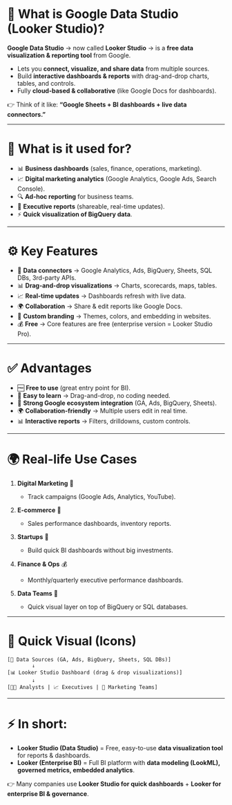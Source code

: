 # 🚀 What is Google Data Studio (Looker Studio)?

**Google Data Studio** → now called **Looker Studio** → is a **free data visualization & reporting tool** from Google.

* Lets you **connect, visualize, and share data** from multiple sources.
* Build **interactive dashboards & reports** with drag-and-drop charts, tables, and controls.
* Fully **cloud-based & collaborative** (like Google Docs for dashboards).

👉 Think of it like: **“Google Sheets + BI dashboards + live data connectors.”**

---

# 🎯 What is it used for?

* 📊 **Business dashboards** (sales, finance, operations, marketing).
* 📈 **Digital marketing analytics** (Google Analytics, Google Ads, Search Console).
* 🔍 **Ad-hoc reporting** for business teams.
* 📑 **Executive reports** (shareable, real-time updates).
* ⚡ **Quick visualization of BigQuery data**.

---

# ⚙️ Key Features

* 🔌 **Data connectors** → Google Analytics, Ads, BigQuery, Sheets, SQL DBs, 3rd-party APIs.
* 📊 **Drag-and-drop visualizations** → Charts, scorecards, maps, tables.
* 📈 **Real-time updates** → Dashboards refresh with live data.
* 🌍 **Collaboration** → Share & edit reports like Google Docs.
* 🎨 **Custom branding** → Themes, colors, and embedding in websites.
* 💰 **Free** → Core features are free (enterprise version = Looker Studio Pro).

---

# ✅ Advantages

* 🆓 **Free to use** (great entry point for BI).
* 🚀 **Easy to learn** → Drag-and-drop, no coding needed.
* 🔌 **Strong Google ecosystem integration** (GA, Ads, BigQuery, Sheets).
* 🌍 **Collaboration-friendly** → Multiple users edit in real time.
* 📊 **Interactive reports** → Filters, drilldowns, custom controls.

---

# 🌍 Real-life Use Cases

1. **Digital Marketing** 📢

   * Track campaigns (Google Ads, Analytics, YouTube).

2. **E-commerce** 🛒

   * Sales performance dashboards, inventory reports.

3. **Startups** 🚀

   * Build quick BI dashboards without big investments.

4. **Finance & Ops** 💰

   * Monthly/quarterly executive performance dashboards.

5. **Data Teams** 📂

   * Quick visual layer on top of BigQuery or SQL databases.

---

# 🔄 Quick Visual (Icons)

```
[📂 Data Sources (GA, Ads, BigQuery, Sheets, SQL DBs)]  
        ↓  
[📊 Looker Studio Dashboard (drag & drop visualizations)]  
        ↓  
[👩‍💻 Analysts | 📈 Executives | 📢 Marketing Teams]
```

---

# ⚡ In short:

* **Looker Studio (Data Studio)** = Free, easy-to-use **data visualization tool** for reports & dashboards.
* **Looker (Enterprise BI)** = Full BI platform with **data modeling (LookML), governed metrics, embedded analytics**.

👉 Many companies use **Looker Studio for quick dashboards** + **Looker for enterprise BI & governance**.
